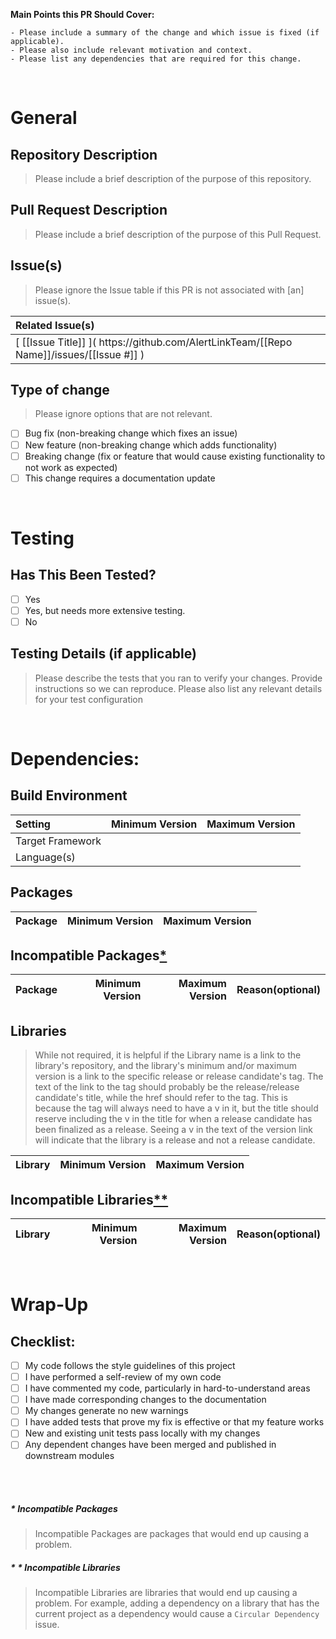  __Main Points this PR Should Cover:__
```
- Please include a summary of the change and which issue is fixed (if applicable). 
- Please also include relevant motivation and context. 
- Please list any dependencies that are required for this change.
```

<br />

# General

## Repository Description

> Please include a brief description of the purpose of this repository.

## Pull Request Description

> Please include a brief description of the purpose of this Pull Request.
## Issue(s)

> Please ignore the Issue table if this PR is not associated with [an] issue(s).

| Related Issue(s) |
|:---|
| &lbrack; [[Issue Title]] &rbrack;&lpar; h<span/>ttps://github.com/AlertLinkTeam/[[Repo Name]]/issues/[[Issue #]] &rpar; |

## Type of change

> Please ignore options that are not relevant.

- [ ] Bug fix (non-breaking change which fixes an issue)<br/>
- [ ] New feature (non-breaking change which adds functionality)<br/>
- [ ] Breaking change (fix or feature that would cause existing functionality to not work as expected)<br/>
- [ ] This change requires a documentation update<br/>

<br />

# Testing

## Has This Been Tested?

- [ ] Yes<br/>
- [ ] Yes, but needs more extensive testing.<br/>
- [ ] No<br/>

## Testing Details (if applicable)

> Please describe the tests that you ran to verify your changes. Provide instructions so we can reproduce. Please also list any relevant details for your test configuration

<br />

# Dependencies:

## Build Environment

| Setting | Minimum Version | Maximum Version |
|:---|---:|---:|
| Target Framework |   |   |
| Language(s) |   |   |

## Packages

| Package | Minimum Version | Maximum Version |
|:---|---:|---:|

## Incompatible Packages[&ast;](#--incompatible-packages)

| Package | Minimum Version | Maximum Version | Reason(optional) |
|:---|---:|---:|:---|

## Libraries

> While not required, it is helpful if the Library name is a link to the library's repository, and the library's minimum and/or maximum version is a link to the specific release or release candidate's tag. The text of the link to the tag should probably be the release/release candidate's title, while the href should refer to the tag. This is because the tag will always need to have a v in it, but the title should reserve including the v in the title for when a release candidate has been finalized as a release. Seeing a v in the text of the version link will indicate that the library is a release and not a release candidate.

| Library | Minimum Version | Maximum Version |
|:---|---:|---:|

## Incompatible Libraries[&ast;&ast;](#--incompatible-libraries)

| Library | Minimum Version | Maximum Version | Reason(optional) |
|:---|---:|---:|:---|

<br />

# Wrap-Up

## Checklist:

- [ ] My code follows the style guidelines of this project<br/>
- [ ] I have performed a self-review of my own code<br/>
- [ ] I have commented my code, particularly in hard-to-understand areas<br/>
- [ ] I have made corresponding changes to the documentation<br/>
- [ ] My changes generate no new warnings<br/>
- [ ] I have added tests that prove my fix is effective or that my feature works<br/>
- [ ] New and existing unit tests pass locally with my changes<br/>
- [ ] Any dependent changes have been merged and published in downstream modules<br/>

<br /><br />

##### &ast; Incompatible Packages
> Incompatible Packages are packages that would end up causing a problem. 

##### &ast; &ast; Incompatible Libraries
> Incompatible Libraries are libraries that would end up causing a problem. For example, adding a dependency on a library that has the current project as a dependency would cause a `Circular Dependency` issue.
